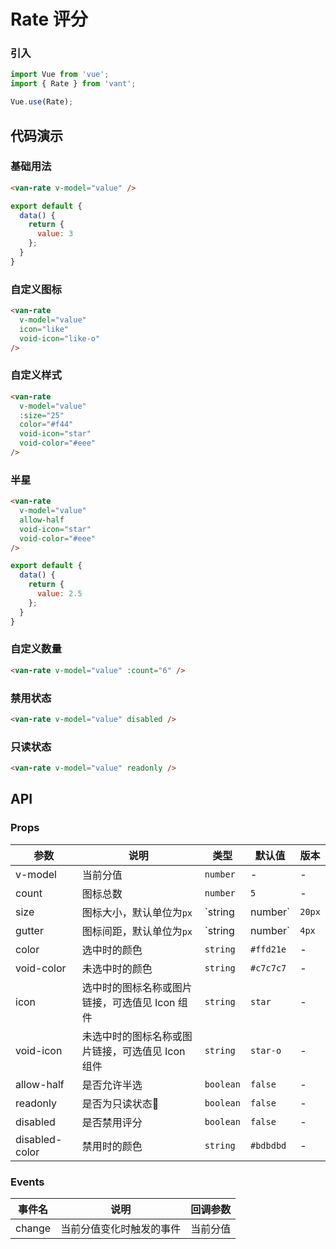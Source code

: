 # Rate 评分

### 引入

``` javascript
import Vue from 'vue';
import { Rate } from 'vant';

Vue.use(Rate);
```

## 代码演示

### 基础用法

```html
<van-rate v-model="value" />
```

```javascript
export default {
  data() {
    return {
      value: 3
    };
  }
}
```

### 自定义图标

```html
<van-rate
  v-model="value"
  icon="like"
  void-icon="like-o"
/>
```

### 自定义样式

```html
<van-rate
  v-model="value"
  :size="25"
  color="#f44"
  void-icon="star"
  void-color="#eee"
/>
```

### 半星

```html
<van-rate
  v-model="value"
  allow-half
  void-icon="star"
  void-color="#eee"
/>
```

```javascript
export default {
  data() {
    return {
      value: 2.5
    };
  }
}
```

### 自定义数量

```html
<van-rate v-model="value" :count="6" />
```

### 禁用状态

```html
<van-rate v-model="value" disabled />
```

### 只读状态

```html
<van-rate v-model="value" readonly />
```

## API

### Props

| 参数 | 说明 | 类型 | 默认值 | 版本 |
|------|------|------|------|------|
| v-model | 当前分值 | `number` | - | - |
| count | 图标总数 | `number` | `5` | - |
| size | 图标大小，默认单位为`px` | `string | number` | `20px` | - |
| gutter | 图标间距，默认单位为`px` | `string | number` | `4px` | - |
| color | 选中时的颜色 | `string` | `#ffd21e` | - |
| void-color | 未选中时的颜色 | `string` | `#c7c7c7` | - |
| icon | 选中时的图标名称或图片链接，可选值见 Icon 组件 | `string` | `star` | - |
| void-icon | 未选中时的图标名称或图片链接，可选值见 Icon 组件 | `string` | `star-o`  | - |
| allow-half | 是否允许半选 | `boolean` | `false` | - |
| readonly | 是否为只读状态 | `boolean` | `false` | - |
| disabled | 是否禁用评分 | `boolean` | `false` | - |
| disabled-color | 禁用时的颜色 | `string` | `#bdbdbd` | - |

### Events

| 事件名 | 说明 | 回调参数 |
|------|------|------|
| change | 当前分值变化时触发的事件 | 当前分值 |
